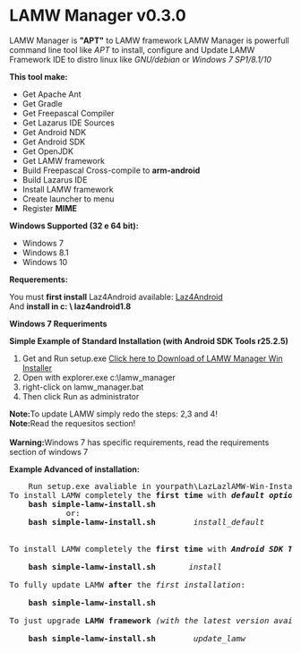# **LAMW Manager v0.3.0**

LAMW Manager is  **"APT"** to LAMW framework
LAMW Manager is powerfull   command line tool like *APT* to install, configure and Update LAMW Framework IDE
to distro linux like *GNU/debian* or *Windows 7 SP1/8.1/10*


**This tool make:**
<ul>
	<li>Get Apache Ant</li>
	<li>Get Gradle</li>
	<li>Get Freepascal Compiler</li>
	<li>Get Lazarus IDE Sources</li>
	<li>Get Android NDK</li>
	<li>Get Android SDK</li>
	<li>Get OpenJDK</li>
	<li>Get LAMW framework</li>
	<li>Build Freepascal Cross-compile to <strong>arm-android</strong></li>
	<li>Build Lazarus IDE</li>
	<li>Install LAMW framework</li>
	<li>Create launcher to menu</li>
	<li>Register <strong>MIME</strong> </li>
</ul>


**Windows Supported (32 e 64 bit):**

<ul>
	<li>Windows 7</li>
	<li>Windows 8.1</li>
	<li>Windows 10</li>
</ul>		

**Requerements:**
<p>
	You must <strong>first install</strong> Laz4Android available: <a href="https://ufpr.dl.sourceforge.net/project/laz4android/laz4android1.8.0-FPC3.0.4.exe"> Laz4Android</a> 
	<br>And <strong>install in c: \ laz4android1.8</strong></br>
</p>

**Windows 7 Requeriments**
<p>
</p>




<p>
	<strong>Simple Example of Standard Installation (with Android SDK Tools r25.2.5)</strong>
	<ol>
	<li>Get and Run setup.exe <a href="https://raw.githubusercontent.com/DanielTimelord/Laz4LAMW-win-installer/master/LAMWAutoRunScripts-master/setup.exe">Click here to Download of LAMW Manager Win Installer</a></li>
	<li>Open  with explorer.exe c:\lamw_manager </li>
	<li>right-click on lamw_manager.bat</li>
	<li>Then click Run as administrator</li>
	</ol>
	<strong>Note:</strong>To update LAMW simply redo the steps: 2,3 and 4!
	<br><strong>Note:</strong>Read the requesitos section!</br>
	<br><strong>Warning:</strong>Windows 7 has specific requirements, read the requirements section of windows 7</br>
</p>

<strong>Example Advanced of installation:</strong>
<pre>
	Run setup.exe avaliable in yourpath\LazLazlAMW-Win-Installer\LAMWAutoRunScripts or in <a href="https://raw.githubusercontent.com/DanielTimelord/Laz4LAMW-win-installer/master/LAMWAutoRunScripts-master/setup.exe">Setup</a>
To install LAMW completely the <strong>first time</strong> with <strong><em>default option</em></strong>:
	<strong>bash simple-lamw-install.sh</strong>
			or:
	<strong>bash simple-lamw-install.sh</strong>        <em>install_default</em>

<br>To install LAMW completely the <strong>first time</strong> with <strong><em>Android SDK Tools r26.1.1:</em></strong></br>
	<strong>bash simple-lamw-install.sh</strong>       <em>install</em>
<br>To fully update LAMW <strong>after</strong> the <em>first installation</em>:</br>
	<strong>bash simple-lamw-install.sh</strong>
<br>To just upgrade <strong>LAMW framework</strong> <em>(with the latest version available in git)</em></br>
	<strong>bash simple-lamw-install.sh</strong>        <em>update_lamw</em>

</pre>
